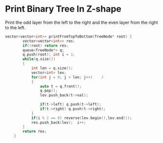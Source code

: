 # Print Binary Tree In Z-shape

Print the odd layer from the left to the right and the even layer from the right to the left.

```c
vector<vector<int>> printFromTopToBottom(TreeNode* root) {
        vector<vector<int>> res;
        if(!root) return res;
        queue<TreeNode*> q;
        q.push(root); int i = 1;
        while(q.size())
        {
            int len = q.size();
            vector<int> lev;
            for(int j = 0; j < len; j++)    /
            {
                auto t = q.front();
                q.pop();
                lev.push_back(t->val);
               
                if(t->left) q.push(t->left);
                if(t->right) q.push(t->right);                      
            }
            if(i % 2 == 0) reverse(lev.begin(),lev.end());   
            res.push_back(lev);  i++;
        }
        return res;
    }

```